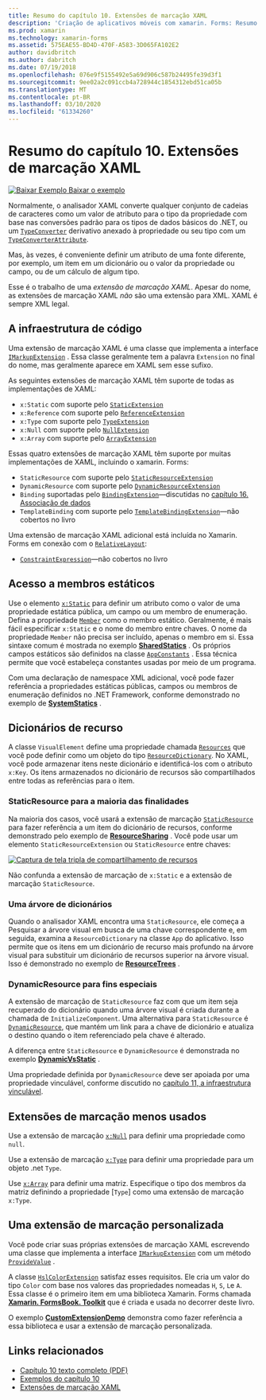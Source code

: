 ```yaml
---
title: Resumo do capítulo 10. Extensões de marcação XAML
description: 'Criação de aplicativos móveis com xamarin. Forms: Resumo do capítulo 10. Extensões de marcação XAML'
ms.prod: xamarin
ms.technology: xamarin-forms
ms.assetid: 575EAE55-BD4D-470F-A583-3D065FA102E2
author: davidbritch
ms.author: dabritch
ms.date: 07/19/2018
ms.openlocfilehash: 076e9f5155492e5a69d906c587b24495fe39d3f1
ms.sourcegitcommit: 9ee02a2c091ccb4a728944c1854312ebd51ca05b
ms.translationtype: MT
ms.contentlocale: pt-BR
ms.lasthandoff: 03/10/2020
ms.locfileid: "61334260"
---
```

# <a name="summary-of-chapter-10-xaml-markup-extensions"></a>Resumo do capítulo 10. Extensões de marcação XAML

[![Baixar Exemplo](~/media/shared/download.png) Baixar o exemplo](https://github.com/xamarin/xamarin-forms-book-samples/tree/master/Chapter10)

Normalmente, o analisador XAML converte qualquer conjunto de cadeias de caracteres como um valor de atributo para o tipo da propriedade com base nas conversões padrão para os tipos de dados básicos do .NET, ou um [`TypeConverter`](xref:Xamarin.Forms.TypeConverter) derivativo anexado à propriedade ou seu tipo com um [`TypeConverterAttribute`](xref:Xamarin.Forms.TypeConverterAttribute).

Mas, às vezes, é conveniente definir um atributo de uma fonte diferente, por exemplo, um item em um dicionário ou o valor da propriedade ou campo, ou de um cálculo de algum tipo.

Esse é o trabalho de uma *extensão de marcação XAML*. Apesar do nome, as extensões de marcação XAML *não* são uma extensão para XML. XAML é sempre XML legal.

## <a name="the-code-infrastructure"></a>A infraestrutura de código

Uma extensão de marcação XAML é uma classe que implementa a interface [`IMarkupExtension`](xref:Xamarin.Forms.Xaml.IMarkupExtension) . Essa classe geralmente tem a palavra `Extension` no final do nome, mas geralmente aparece em XAML sem esse sufixo.

As seguintes extensões de marcação XAML têm suporte de todas as implementações de XAML:

- `x:Static` com suporte pelo [`StaticExtension`](xref:Xamarin.Forms.Xaml.StaticExtension)
- `x:Reference` com suporte pelo [`ReferenceExtension`](xref:Xamarin.Forms.Xaml.ReferenceExtension)
- `x:Type` com suporte pelo [`TypeExtension`](xref:Xamarin.Forms.Xaml.TypeExtension)
- `x:Null` com suporte pelo [`NullExtension`](xref:Xamarin.Forms.Xaml.NullExtension)
- `x:Array` com suporte pelo [`ArrayExtension`](xref:Xamarin.Forms.Xaml.ArrayExtension)

Essas quatro extensões de marcação XAML têm suporte por muitas implementações de XAML, incluindo o xamarin. Forms:

- `StaticResource` com suporte pelo [`StaticResourceExtension`](xref:Xamarin.Forms.Xaml.StaticResourceExtension)
- `DynamicResource` com suporte pelo [`DynamicResourceExtension`](xref:Xamarin.Forms.Xaml.DynamicResourceExtension)
- `Binding` suportadas pelo [`BindingExtension`](xref:Xamarin.Forms.Xaml.BindingExtension)&mdash;discutidas no [capítulo 16. Associação de dados](chapter16.md)
- `TemplateBinding` com suporte pelo [`TemplateBindingExtension`](xref:Xamarin.Forms.Xaml.TemplateBindingExtension)&mdash;não cobertos no livro

Uma extensão de marcação XAML adicional está incluída no Xamarin. Forms em conexão com o [`RelativeLayout`](xref:Xamarin.Forms.RelativeLayout):

- [`ConstraintExpression`](xref:Xamarin.Forms.ConstraintExpression)&mdash;não cobertos no livro

## <a name="accessing-static-members"></a>Acesso a membros estáticos

Use o elemento [`x:Static`](xref:Xamarin.Forms.Xaml.StaticExtension) para definir um atributo como o valor de uma propriedade estática pública, um campo ou um membro de enumeração. Defina a propriedade [`Member`](xref:Xamarin.Forms.Xaml.StaticExtension.Member) como o membro estático. Geralmente, é mais fácil especificar `x:Static` e o nome do membro entre chaves. O nome da propriedade `Member` não precisa ser incluído, apenas o membro em si. Essa sintaxe comum é mostrada no exemplo [**SharedStatics**](https://github.com/xamarin/xamarin-forms-book-samples/tree/master/Chapter10/SharedStatics) . Os próprios campos estáticos são definidos na classe [`AppConstants`](https://github.com/xamarin/xamarin-forms-book-samples/blob/master/Chapter10/SharedStatics/SharedStatics/SharedStatics/AppConstants.cs) . Essa técnica permite que você estabeleça constantes usadas por meio de um programa.

Com uma declaração de namespace XML adicional, você pode fazer referência a propriedades estáticas públicas, campos ou membros de enumeração definidos no .NET Framework, conforme demonstrado no exemplo de [**SystemStatics**](https://github.com/xamarin/xamarin-forms-book-samples/tree/master/Chapter10/SystemStatics) .

## <a name="resource-dictionaries"></a>Dicionários de recurso

A classe `VisualElement` define uma propriedade chamada [`Resources`](xref:Xamarin.Forms.VisualElement.Resources) que você pode definir como um objeto do tipo [`ResourceDictionary`](xref:Xamarin.Forms.ResourceDictionary). No XAML, você pode armazenar itens neste dicionário e identificá-los com o atributo `x:Key`. Os itens armazenados no dicionário de recursos são compartilhados entre todas as referências para o item.

### <a name="staticresource-for-most-purposes"></a>StaticResource para a maioria das finalidades

Na maioria dos casos, você usará a extensão de marcação [`StaticResource`](xref:Xamarin.Forms.Xaml.StaticResourceExtension) para fazer referência a um item do dicionário de recursos, conforme demonstrado pelo exemplo de [**ResourceSharing**](https://github.com/xamarin/xamarin-forms-book-samples/tree/master/Chapter10/ResourceSharing) . Você pode usar um elemento `StaticResourceExtension` ou `StaticResource` entre chaves:

[![Captura de tela tripla de compartilhamento de recursos](images/ch10fg03-small.png "Compartilhamento de recursos")](images/ch10fg03-large.png#lightbox "Compartilhamento de recursos")

Não confunda a extensão de marcação de `x:Static` e a extensão de marcação `StaticResource`.

### <a name="a-tree-of-dictionaries"></a>Uma árvore de dicionários

Quando o analisador XAML encontra uma `StaticResource`, ele começa a Pesquisar a árvore visual em busca de uma chave correspondente e, em seguida, examina a `ResourceDictionary` na classe `App` do aplicativo. Isso permite que os itens em um dicionário de recurso mais profundo na árvore visual para substituir um dicionário de recursos superior na árvore visual. Isso é demonstrado no exemplo de [**ResourceTrees**](https://github.com/xamarin/xamarin-forms-book-samples/tree/master/Chapter10/ResourceTrees) .

### <a name="dynamicresource-for-special-purposes"></a>DynamicResource para fins especiais

A extensão de marcação de `StaticResource` faz com que um item seja recuperado do dicionário quando uma árvore visual é criada durante a chamada de `InitializeComponent`. Uma alternativa para `StaticResource` é [`DynamicResource`](xref:Xamarin.Forms.Xaml.DynamicResourceExtension), que mantém um link para a chave de dicionário e atualiza o destino quando o item referenciado pela chave é alterado.

A diferença entre `StaticResource` e `DynamicResource` é demonstrada no exemplo [**DynamicVsStatic**](https://github.com/xamarin/xamarin-forms-book-samples/tree/master/Chapter10/DynamicVsStatic) .

Uma propriedade definida por `DynamicResource` deve ser apoiada por uma propriedade vinculável, conforme discutido no [capítulo 11, a infraestrutura vinculável](chapter11.md).

## <a name="lesser-used-markup-extensions"></a>Extensões de marcação menos usados

Use a extensão de marcação [`x:Null`](xref:Xamarin.Forms.Xaml.NullExtension) para definir uma propriedade como `null`.

Use a extensão de marcação [`x:Type`](xref:Xamarin.Forms.Xaml.TypeExtension) para definir uma propriedade para um objeto .net `Type`.

Use [`x:Array`](xref:Xamarin.Forms.Xaml.ArrayExtension) para definir uma matriz. Especifique o tipo dos membros da matriz definindo a propriedade [`Type`] como uma extensão de marcação `x:Type`.

## <a name="a-custom-markup-extension"></a>Uma extensão de marcação personalizada

Você pode criar suas próprias extensões de marcação XAML escrevendo uma classe que implementa a interface [`IMarkupExtension`](xref:Xamarin.Forms.Xaml.IMarkupExtension) com um método [`ProvideValue`](xref:Xamarin.Forms.Xaml.IMarkupExtension.ProvideValue(System.IServiceProvider)) .

A classe [`HslColorExtension`](https://github.com/xamarin/xamarin-forms-book-samples/blob/master/Libraries/Xamarin.FormsBook.Toolkit/Xamarin.FormsBook.Toolkit/HslColorExtension.cs) satisfaz esses requisitos. Ele cria um valor do tipo `Color` com base nos valores das propriedades nomeadas `H`, `S`, `L`e `A`. Essa classe é o primeiro item em uma biblioteca Xamarin. Forms chamada [**Xamarin. FormsBook. Toolkit**](https://github.com/xamarin/xamarin-forms-book-samples/tree/master/Libraries/Xamarin.FormsBook.Toolkit) que é criada e usada no decorrer deste livro.

O exemplo [**CustomExtensionDemo**](https://github.com/xamarin/xamarin-forms-book-samples/tree/master/Chapter10/CustomExtensionDemo) demonstra como fazer referência a essa biblioteca e usar a extensão de marcação personalizada.

## <a name="related-links"></a>Links relacionados

- [Capítulo 10 texto completo (PDF)](https://download.xamarin.com/developer/xamarin-forms-book/XamarinFormsBook-Ch10-Apr2016.pdf)
- [Exemplos do capítulo 10](https://github.com/xamarin/xamarin-forms-book-samples/tree/master/Chapter10)
- [Extensões de marcação XAML](~/xamarin-forms/xaml/markup-extensions/index.md)
